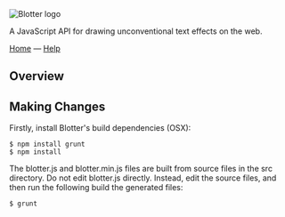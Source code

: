 <img src="https://github.com/bradley/Blotter/blob/assets/images/logo.png" alt="Blotter logo"/>

A JavaScript API for drawing unconventional text effects on the web.


[Home](http://bradley.github.io/Blotter) &mdash;
[Help](https://github.com/bradley/blotter/issues?labels=question)

## Overview

## Making Changes

Firstly, install Blotter's build dependencies (OSX):

```
$ npm install grunt
$ npm install
```

The blotter.js and blotter.min.js files are built from source files in the src directory. Do not edit blotter.js directly. Instead, edit the source files, and then run the following build the generated files:

```
$ grunt
```
